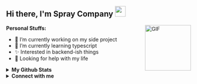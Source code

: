 <!--
**spraycompany/spraycompany** is a ✨ _special_ ✨ repository because its `README.md` (this file) appears on your GitHub profile.

Here are some ideas to get you started:

- 🔭 I’m currently working on ...
- 🌱 I’m currently learning ...
- 👯 I’m looking to collaborate on ...
- 🤔 I’m looking for help with ...
- 💬 Ask me about ...
- 📫 How to reach me: ...
- 😄 Pronouns: ...
- ⚡ Fun fact: ...
-->

## Hi there, I'm Spray Company <img src="https://github.com/TheDudeThatCode/TheDudeThatCode/blob/master/Assets/Hi.gif" width="29px">

<img align="right" alt="GIF" height="125px" src="https://media3.giphy.com/media/ln7z2eWriiQAllfVcn/200w.webp" />

**Personal Stuffs:**
- 🔭 I’m currently working on my side project
- 🌱 I’m currently learning typescript
- ✨ Interested in backend-ish things 
- 🤔 Looking for help with my life

<details>
  <summary><b>My Github Stats</b></summary>
    <img align="center" src="https://github-readme-stats.vercel.app/api?username=spraycompany&show_icons=true&hide_border=true&hide=issues" alt="🦉Yoga Sakti's github stats">
</details>

<details>
  <summary><b>Connect with me</b></summary>
  <p align="center">
    <i>Let's connect and chat!</i><br><br>
    <a href="https://t.me/kuze_x" target="blank"><img align="center" src="https://cdn.jsdelivr.net/npm/simple-icons@3.0.1/icons/telegram.svg" alt="@ys_hp" height="30" width="40" />
    </a>
  </p>
</details>
